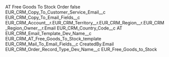 <?xml version="1.0" encoding="UTF-8"?>
<CustomMetadata xmlns="http://soap.sforce.com/2006/04/metadata" xmlns:xsi="http://www.w3.org/2001/XMLSchema-instance" xmlns:xsd="http://www.w3.org/2001/XMLSchema">
    <label>AT Free Goods To Stock Order</label>
    <protected>false</protected>
    <values>
        <field>EUR_CRM_Copy_To_Customer_Service_Email__c</field>
        <value xsi:nil="true"/>
    </values>
    <values>
        <field>EUR_CRM_Copy_To_Email_Fields__c</field>
        <value xsi:type="xsd:string">EUR_CRM_Account__r.EUR_CRM_Territory__r.EUR_CRM_Region__r.EUR_CRM_Region_Owner__r.Email</value>
    </values>
    <values>
        <field>EUR_CRM_Country_Code__c</field>
        <value xsi:type="xsd:string">AT</value>
    </values>
    <values>
        <field>EUR_CRM_Email_Template_Dev_Name__c</field>
        <value xsi:type="xsd:string">EUR_CRM_AT_Free_Goods_To_Stock_template</value>
    </values>
    <values>
        <field>EUR_CRM_Mail_To_Email_Fields__c</field>
        <value xsi:type="xsd:string">CreatedBy.Email</value>
    </values>
    <values>
        <field>EUR_CRM_Order_Record_Type_Dev_Name__c</field>
        <value xsi:type="xsd:string">EUR_Free_Goods_to_Stock</value>
    </values>
</CustomMetadata>
